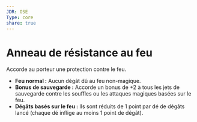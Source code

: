 ```yaml
---
JDR: OSE
Type: core
share: true
---
```

# Anneau de résistance au feu

Accorde au porteur une protection contre le feu.

- **Feu normal :** Aucun dégât dû au feu non-magique.
- **Bonus de sauvegarde :** Accorde un bonus de +2 à tous les jets de sauvegarde contre les souffles ou les attaques magiques basées sur le feu.
- **Dégâts basés sur le feu :** Ils sont réduits de 1 point par dé de dégâts lancé (chaque dé inflige au moins 1 point de dégât).